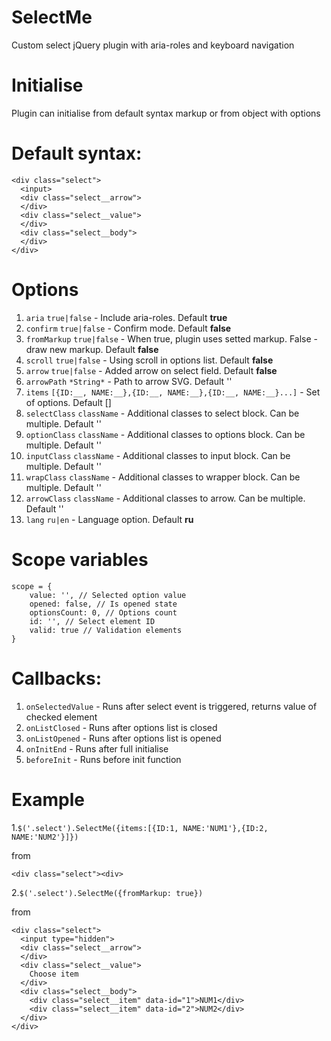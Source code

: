 # SelectMe
Custom select jQuery plugin with aria-roles and keyboard navigation

# Initialise
Plugin can initialise from default syntax markup or from object with options

# Default syntax:
```
<div class="select">
  <input>
  <div class="select__arrow">
  </div>
  <div class="select__value">
  </div>
  <div class="select__body">
  </div>
</div>
```

# Options
1. `aria` `true|false` - Include aria-roles. Default **true**
2. `confirm` `true|false` - Confirm mode. Default **false**
3. `fromMarkup` `true|false` - When true, plugin uses setted markup. False - draw new markup. Default **false**
4. `scroll` `true|false` - Using scroll in options list. Default **false**
5. `arrow` `true|false` - Added arrow on select field. Default **false**
6. `arrowPath` `*String*` - Path to arrow SVG. Default ''
7. `items` `[{ID:__, NAME:__},{ID:__, NAME:__},{ID:__, NAME:__}...]` - Set of options. Default []
8. `selectClass` `className` - Additional classes to select block. Can be multiple. Default ''
9. `optionClass` `className` - Additional classes to options block. Can be multiple. Default ''
10. `inputClass` `className` - Additional classes to input block. Can be multiple. Default ''
11. `wrapClass` `className` - Additional classes to wrapper block. Can be multiple. Default ''
12. `arrowClass` `className` - Additional classes to arrow. Can be multiple. Default ''
13. `lang` `ru|en` - Language option. Default **ru**

# Scope variables
```
scope = {
    value: '', // Selected option value
    opened: false, // Is opened state 
    optionsCount: 0, // Options count
    id: '', // Select element ID
    valid: true // Validation elements
}
```

# Callbacks:
1. `onSelectedValue` - Runs after select event is triggered, returns value of checked element
2. `onListClosed` - Runs after options list is closed
3. `onListOpened` - Runs after options list is opened
4. `onInitEnd` - Runs after full initialise
5. `beforeInit` - Runs before init function

# Example
1.`$('.select').SelectMe({items:[{ID:1, NAME:'NUM1'},{ID:2, NAME:'NUM2'}]})`

from
```
<div class="select"><div>
```
2.`$('.select').SelectMe({fromMarkup: true})`

from
```
<div class="select">
  <input type="hidden">
  <div class="select__arrow">
  </div>
  <div class="select__value">
    Choose item
  </div>
  <div class="select__body">
    <div class="select__item" data-id="1">NUM1</div>
    <div class="select__item" data-id="2">NUM2</div>
  </div>
</div>
```
